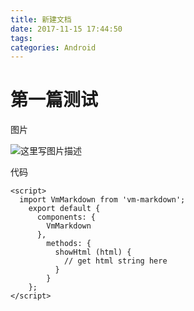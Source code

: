 ```yaml
---
title: 新建文档
date: 2017-11-15 17:44:50
tags:
categories: Android
---
```

# 第一篇测试
图片

![这里写图片描述](http://p3.so.qhimgs1.com/t013394760fc112d533.jpg)

代码

```
<script>
  import VmMarkdown from 'vm-markdown';
    export default {
      components: {
        VmMarkdown
      },
        methods: {
          showHtml (html) {
            // get html string here
          }
        }
    };
</script>
```